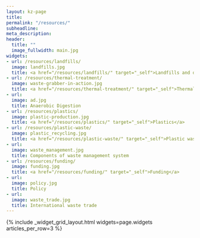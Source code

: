 ```yaml
---
layout: kz-page
title:
permalink: "/resources/"
subheadline: 
meta_description:
header:
  title: ""
  image_fullwidth: main.jpg
widgets:
- url: /resources/landfills/
  image: landfills.jpg
  title: <a href="/resources/landfills/" target="_self">Landfills and dumpsites</a>
- url: /resources/thermal-treatment/
  image: waste-grabber-in-action.jpg
  title: <a href="/resources/thermal-treatment/" target="_self">Thermal treatment of waste</a> 
- url:
  image: ad.jpg
  title: Anaerobic Digestion
- url: /resources/plastics/
  image: plastic-production.jpg
  title: <a href="/resources/plastics/" target="_self">Plastics</a>
- url: /resources/plastic-waste/
  image: plastic_recycling.jpg
  title: <a href="/resources/plastic-waste/" target="_self">Plastic waste</a>
- url:
  image: waste_management.jpg
  title: Components of waste management system
- url: /resources/funding/
  image: funding.jpg
  title: <a href="/resources/funding/" target="_self">Funding</a>
- url:
  image: policy.jpg
  title: Policy
- url:
  image: waste_trade.jpg
  title: International waste trade
---
```


{% include _widget_grid_layout.html widgets=page.widgets articles_per_row=3 %}

<!-- In depth research guides everything we do.
Whatever we discover on our journey, we want to share it with everyone.
During our research we come across a lot of information that is not true.
To avoid spreading misinformation, we check the primary sources of all the information we publish.
However, we don't want to use this as an excuse to delay sharing our findings.
Instead, we publish drafts of our articles and keep updating them as our research progresses. 
These drafts, marked with an appropriate warning sign, might be missing important information and might contain statements that have not yet been fact checked properly.
Note that all the waste-related numbers are point estimates, all of them have large error margins as it is impossible to obtain precise data about waste. 
We only use the word "about" in front of the numbers to indicate that we've not yet found the data or we suspect it doesn't exist. 
If you spot any mistakes, please do <a href="mailto:hello@samudra.world" target="_blank">get in touch</a>, it will be much appreciated. -->
